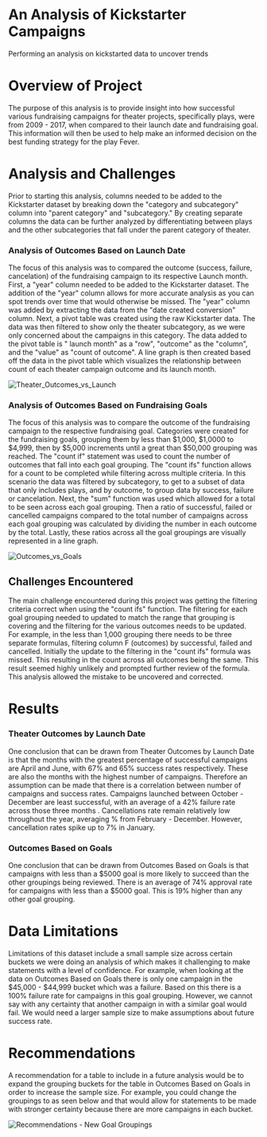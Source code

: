 # An Analysis of Kickstarter Campaigns 
Performing an analysis on kickstarted data to uncover trends

# Overview of Project
The purpose of this analysis is to provide insight into how successful various fundraising campaigns for theater projects, specifically plays, were from 2009 - 2017, when compared to their launch date and fundraising goal. This information will then be used to help make an informed decision on the best funding strategy for the play Fever. 
 
# Analysis and Challenges
Prior to starting this analysis, columns needed to be added to the Kickstarter dataset by breaking down the "category and subcategory" column into "parent category" and "subcategory." By creating separate columns the data can be further analyzed by differentiating between plays and the other subcategories that fall under the parent category of theater. 
 
### Analysis of Outcomes Based on Launch Date
The focus of this analysis was to compared the outcome (success, failure, cancelation) of the fundraising campaign to its respective Launch month. First, a "year" column needed to be added to the Kickstarter dataset. The addition of the "year" column allows for more accurate analysis as you can spot trends over time that would otherwise be missed. The "year" column was added by extracting the data from the "date created conversion" column. Next, a pivot table was created using the raw Kickstarter data. The data was then filtered to show only the theater subcategory, as we were only concerned about the campaigns in this category. The data added to the pivot table is " launch month" as a "row", "outcome" as the "column", and the "value" as "count of outcome". A line graph is then created based off the data in the pivot table which visualizes the relationship between count of each theater campaign outcome and its launch month. 

![Theater_Outcomes_vs_Launch](https://user-images.githubusercontent.com/91712554/138026790-a2c0197a-e1a7-49bb-ba26-2124cb3d6ee3.png)

 
### Analysis of Outcomes Based on Fundraising Goals
The focus of this analysis was to compare the outcome of the fundraising campaign to the respective fundraising goal. Categories were created for the fundraising goals, grouping them by less than $1,000, $1,0000 to $4,999, then by $5,000 increments until a great than $50,000 grouping was reached. The "count if" statement was used to count the number of outcomes that fall into each goal grouping. The "count ifs" function allows for a count to be completed while filtering across multiple criteria. In this scenario the data was filtered by subcategory, to get to a subset of data that only includes plays, and by outcome, to group data by success, failure or cancelation. Next, the "sum" function was used which allowed for a total to be seen across each goal grouping. Then a ratio of successful, failed or cancelled campaigns compared to the total number of campaigns across each goal grouping was calculated by dividing the number in each outcome by the total. Lastly, these ratios across all the goal groupings are visually represented in a line graph.

![Outcomes_vs_Goals](https://user-images.githubusercontent.com/91712554/138026758-501fff18-5fa9-422b-9850-bbb3a5bdbd64.png)

 
## Challenges Encountered 
The main challenge encountered during this project was getting the filtering criteria correct when using the "count ifs" function. The filtering for each goal grouping needed to updated to match the range that grouping is covering and the filtering for the various outcomes needs to be updated. For example, in the less than 1,000 grouping there needs to be three separate formulas, filtering column F (outcomes) by successful, failed and cancelled. Initially the update to the filtering in the "count ifs" formula was missed. This resulting in the count across all outcomes being the same. This result seemed highly unlikely and prompted further review of the formula. This analysis allowed the mistake to be uncovered and corrected. 
 
# Results
### Theater Outcomes by Launch Date
One conclusion that can be drawn from Theater Outcomes by Launch Date is that the months with the greatest percentage of successful campaigns are April and June, with 67% and 65% success rates respectively. These are also the months with the highest number of campaigns. Therefore an assumption can be made that there is a correlation between number of campaigns and success rates. Campaigns launched between October - December are least successful, with an average of a 42% failure rate across those three months . Cancellations rate remain relatively low throughout the year, averaging % from February - December. However, cancellation rates spike up to 7% in January. 

### Outcomes Based on Goals
One conclusion that can be drawn from Outcomes Based on Goals is that campaigns with less than a $5000 goal is more likely to succeed than the other groupings being reviewed. There is an average of 74% approval rate for campaigns with less than a $5000 goal. This is 19% higher than any other goal grouping. 

# Data Limitations
Limitations of this dataset include a small sample size across certain buckets we were doing an analysis of which makes it challenging to make statements with a level of confidence. For example, when looking at the data on Outcomes Based on Goals there is only one campaign in the $45,000  - $44,999 bucket which was a failure. Based on this there is a 100% failure rate for campaigns in this goal grouping. However, we cannot say with any certainty that another campaign in with a similar goal would fail. We would need a larger sample size to make assumptions about future success rate. 

# Recommendations
A recommendation for a table to include in a future analysis would be to expand the grouping buckets for the table in Outcomes Based on Goals in order to increase the sample size. For example, you could change the groupings to as seen below and that would allow for statements to be made with stronger certainty because there are more campaigns in each bucket. 

![Recommendations - New Goal Groupings](https://user-images.githubusercontent.com/91712554/138027029-9783f818-9a2a-43ba-8c2f-28ba66d012d6.PNG)


